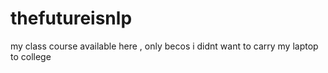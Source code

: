 # thefutureisnlp
my class course available here , only becos i didnt want to carry my laptop to college
